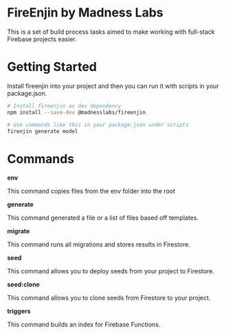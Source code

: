 # FireEnjin by Madness Labs

This is a set of build process tasks aimed to make working with full-stack Firebase projects easier.

# Getting Started

Install fireenjin into your project and then you can run it with scripts in your package.json.

```bash
# Install fireenjin as dev dependency
npm install --save-dev @madnesslabs/fireenjin

# Use commands like this in your package.json under scripts
firenjin generate model
```

# Commands

**env**

This command copies files from the env folder into the root

**generate**

This command generated a file or a list of files based off templates.

**migrate**

This command runs all migrations and stores results in Firestore.

**seed**

This command allows you to deploy seeds from your project to Firestore.

**seed:clone**

This command allows you to clone seeds from Firestore to your project.

**triggers**

This command builds an index for Firebase Functions.
